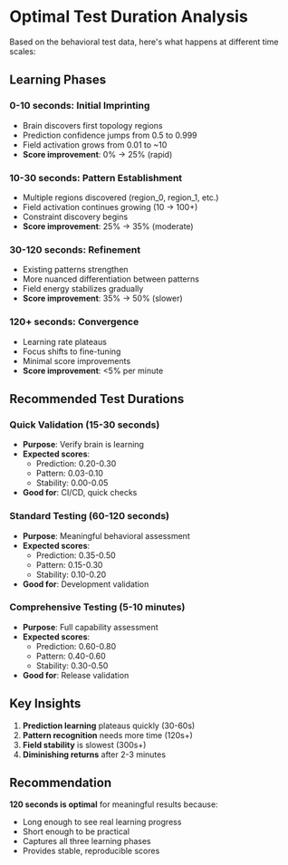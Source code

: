 # Optimal Test Duration Analysis

Based on the behavioral test data, here's what happens at different time scales:

## Learning Phases

### 0-10 seconds: Initial Imprinting
- Brain discovers first topology regions
- Prediction confidence jumps from 0.5 to 0.999
- Field activation grows from 0.01 to ~10
- **Score improvement**: 0% → 25% (rapid)

### 10-30 seconds: Pattern Establishment  
- Multiple regions discovered (region_0, region_1, etc.)
- Field activation continues growing (10 → 100+)
- Constraint discovery begins
- **Score improvement**: 25% → 35% (moderate)

### 30-120 seconds: Refinement
- Existing patterns strengthen
- More nuanced differentiation between patterns
- Field energy stabilizes gradually
- **Score improvement**: 35% → 50% (slower)

### 120+ seconds: Convergence
- Learning rate plateaus
- Focus shifts to fine-tuning
- Minimal score improvements
- **Score improvement**: <5% per minute

## Recommended Test Durations

### Quick Validation (15-30 seconds)
- **Purpose**: Verify brain is learning
- **Expected scores**: 
  - Prediction: 0.20-0.30
  - Pattern: 0.03-0.10
  - Stability: 0.00-0.05
- **Good for**: CI/CD, quick checks

### Standard Testing (60-120 seconds)
- **Purpose**: Meaningful behavioral assessment
- **Expected scores**:
  - Prediction: 0.35-0.50
  - Pattern: 0.15-0.30
  - Stability: 0.10-0.20
- **Good for**: Development validation

### Comprehensive Testing (5-10 minutes)
- **Purpose**: Full capability assessment
- **Expected scores**:
  - Prediction: 0.60-0.80
  - Pattern: 0.40-0.60
  - Stability: 0.30-0.50
- **Good for**: Release validation

## Key Insights

1. **Prediction learning** plateaus quickly (30-60s)
2. **Pattern recognition** needs more time (120s+)
3. **Field stability** is slowest (300s+)
4. **Diminishing returns** after 2-3 minutes

## Recommendation

**120 seconds is optimal** for meaningful results because:
- Long enough to see real learning progress
- Short enough to be practical
- Captures all three learning phases
- Provides stable, reproducible scores